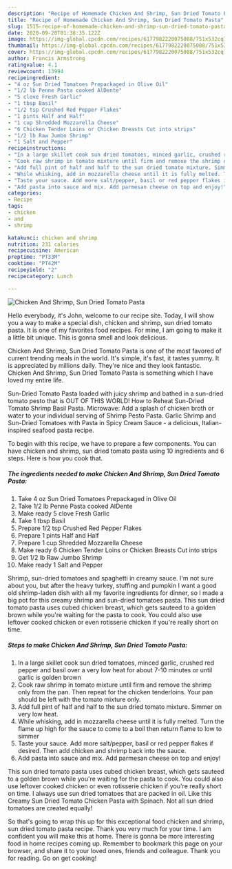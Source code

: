 ```yaml
---
description: "Recipe of Homemade Chicken And Shrimp, Sun Dried Tomato Pasta"
title: "Recipe of Homemade Chicken And Shrimp, Sun Dried Tomato Pasta"
slug: 1515-recipe-of-homemade-chicken-and-shrimp-sun-dried-tomato-pasta
date: 2020-09-20T01:38:35.122Z
image: https://img-global.cpcdn.com/recipes/6177982220075008/751x532cq70/chicken-and-shrimp-sun-dried-tomato-pasta-recipe-main-photo.jpg
thumbnail: https://img-global.cpcdn.com/recipes/6177982220075008/751x532cq70/chicken-and-shrimp-sun-dried-tomato-pasta-recipe-main-photo.jpg
cover: https://img-global.cpcdn.com/recipes/6177982220075008/751x532cq70/chicken-and-shrimp-sun-dried-tomato-pasta-recipe-main-photo.jpg
author: Francis Armstrong
ratingvalue: 4.1
reviewcount: 13994
recipeingredient:
- "4 oz Sun Dried Tomatoes Prepackaged in Olive Oil"
- "1/2 lb Penne Pasta cooked AlDente"
- "5 clove Fresh Garlic"
- "1 tbsp Basil"
- "1/2 tsp Crushed Red Pepper Flakes"
- "1 pints Half and Half"
- "1 cup Shredded Mozzarella Cheese"
- "6 Chicken Tender Loins or Chicken Breasts Cut into strips"
- "1/2 lb Raw Jumbo Shrimp"
- "1 Salt and Pepper"
recipeinstructions:
- "In a large skillet cook sun dried tomatoes, minced garlic, crushed red pepper and basil over a very low heat for about 7-10 minutes or until garlic is golden brown"
- "Cook raw shrimp in tomato mixture until firm and remove the shrimp only from the pan. Then repeat for the chicken tenderloins. Your pan should be left with the tomato mixture only."
- "Add full pint of half and half to the sun dried tomato mixture. Simmer on very low heat."
- "While whisking, add in mozzarella cheese until it is fully melted. Turn the flame up high for the sauce to come to a boil then return flame to low to simmer"
- "Taste your sauce. Add more salt/pepper, basil or red pepper flakes if desired. Then add chicken and shrimp back into the sauce."
- "Add pasta into sauce and mix. Add parmesan cheese on top and enjoy!"
categories:
- Recipe
tags:
- chicken
- and
- shrimp

katakunci: chicken and shrimp 
nutrition: 231 calories
recipecuisine: American
preptime: "PT33M"
cooktime: "PT42M"
recipeyield: "2"
recipecategory: Lunch

---
```



![Chicken And Shrimp, Sun Dried Tomato Pasta](https://img-global.cpcdn.com/recipes/6177982220075008/751x532cq70/chicken-and-shrimp-sun-dried-tomato-pasta-recipe-main-photo.jpg)

Hello everybody, it's John, welcome to our recipe site. Today, I will show you a way to make a special dish, chicken and shrimp, sun dried tomato pasta. It is one of my favorites food recipes. For mine, I am going to make it a little bit unique. This is gonna smell and look delicious.

Chicken And Shrimp, Sun Dried Tomato Pasta is one of the most favored of current trending meals in the world. It's simple, it's fast, it tastes yummy. It is appreciated by millions daily. They're nice and they look fantastic. Chicken And Shrimp, Sun Dried Tomato Pasta is something which I have loved my entire life.

Sun-Dried Tomato Pasta loaded with juicy shrimp and bathed in a sun-dried tomato pesto that is OUT OF THIS WORLD! How to Reheat Sun-Dried Tomato Shrimp Basil Pasta. Microwave: Add a splash of chicken broth or water to your individual serving of Shrimp Pesto Pasta. Garlic Shrimp and Sun-Dried Tomatoes with Pasta in Spicy Cream Sauce - a delicious, Italian-inspired seafood pasta recipe.


To begin with this recipe, we have to prepare a few components. You can have chicken and shrimp, sun dried tomato pasta using 10 ingredients and 6 steps. Here is how you cook that.

<!--inarticleads1-->

##### The ingredients needed to make Chicken And Shrimp, Sun Dried Tomato Pasta:

1. Take 4 oz Sun Dried Tomatoes Prepackaged in Olive Oil
1. Take 1/2 lb Penne Pasta cooked AlDente
1. Make ready 5 clove Fresh Garlic
1. Take 1 tbsp Basil
1. Prepare 1/2 tsp Crushed Red Pepper Flakes
1. Prepare 1 pints Half and Half
1. Prepare 1 cup Shredded Mozzarella Cheese
1. Make ready 6 Chicken Tender Loins or Chicken Breasts Cut into strips
1. Get 1/2 lb Raw Jumbo Shrimp
1. Make ready 1 Salt and Pepper


Shrimp, sun-dried tomatoes and spaghetti in creamy sauce. I&#39;m not sure about you, but after the heavy turkey, stuffing and pumpkin I want a good old shrimp-laden dish with all my favorite ingredients for dinner, so I made a big pot for this creamy shrimp and sun-dried tomatoes pasta. This sun dried tomato pasta uses cubed chicken breast, which gets sauteed to a golden brown while you&#39;re waiting for the pasta to cook. You could also use leftover cooked chicken or even rotisserie chicken if you&#39;re really short on time. 

<!--inarticleads2-->

##### Steps to make Chicken And Shrimp, Sun Dried Tomato Pasta:

1. In a large skillet cook sun dried tomatoes, minced garlic, crushed red pepper and basil over a very low heat for about 7-10 minutes or until garlic is golden brown
1. Cook raw shrimp in tomato mixture until firm and remove the shrimp only from the pan. Then repeat for the chicken tenderloins. Your pan should be left with the tomato mixture only.
1. Add full pint of half and half to the sun dried tomato mixture. Simmer on very low heat.
1. While whisking, add in mozzarella cheese until it is fully melted. Turn the flame up high for the sauce to come to a boil then return flame to low to simmer
1. Taste your sauce. Add more salt/pepper, basil or red pepper flakes if desired. Then add chicken and shrimp back into the sauce.
1. Add pasta into sauce and mix. Add parmesan cheese on top and enjoy!


This sun dried tomato pasta uses cubed chicken breast, which gets sauteed to a golden brown while you&#39;re waiting for the pasta to cook. You could also use leftover cooked chicken or even rotisserie chicken if you&#39;re really short on time. I always use sun dried tomatoes that are packed in oil. Like this Creamy Sun Dried Tomato Chicken Pasta with Spinach. Not all sun dried tomatoes are created equally! 

So that's going to wrap this up for this exceptional food chicken and shrimp, sun dried tomato pasta recipe. Thank you very much for your time. I am confident you will make this at home. There is gonna be more interesting food in home recipes coming up. Remember to bookmark this page on your browser, and share it to your loved ones, friends and colleague. Thank you for reading. Go on get cooking!

